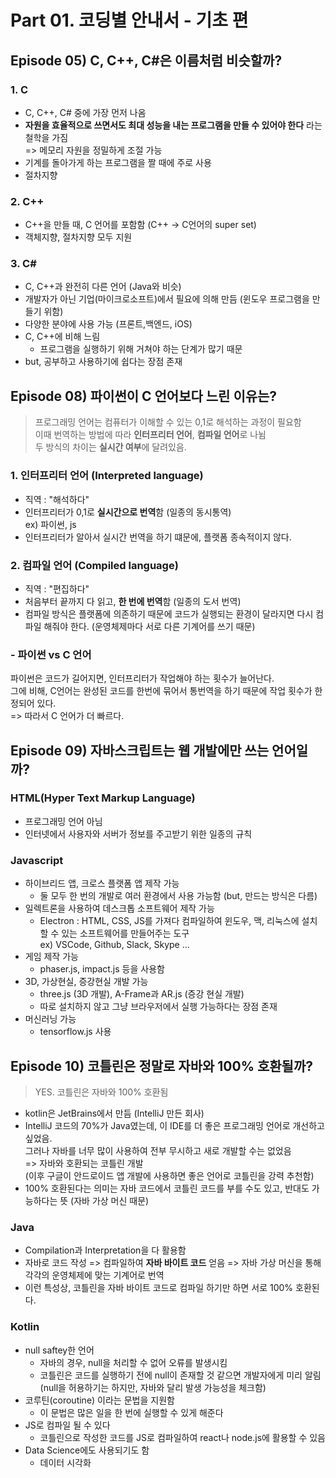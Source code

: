 # Part 01. 코딩별 안내서 - 기초 편
## Episode 05) C, C++, C#은 이름처럼 비슷할까?
### 1. C 
- C, C++, C# 중에 가장 먼저 나옴
- **자원을 효율적으로 쓰면서도 최대 성능을 내는 프로그램을 만들 수 있어야 한다** 라는 철학을 가짐  
    => 메모리 자원을 정밀하게 조절 가능
- 기계를 돌아가게 하는 프로그램을 짤 때에 주로 사용
- 절차지향

### 2. C++  
- C++을 만들 때, C 언어를 포함함 (C++ -> C언어의 super set)
- 객체지향, 절차지향 모두 지원

### 3. C#
-  C, C++과 완전히 다른 언어 (Java와 비슷)
- 개발자가 아닌 기업(마이크로소프트)에서 필요에 의해 만듬 (윈도우 프로그램을 만들기 위함)
- 다양한 분야에 사용 가능 (프론트,백엔드, iOS)
- C, C++에 비해 느림
    - 프로그램을 실행하기 위해 거쳐야 하는 단계가 많기 때문
- but, 공부하고 사용하기에 쉽다는 장점 존재


## Episode 08) 파이썬이 C 언어보다 느린 이유는?
>프로그래밍 언어는 컴퓨터가 이해할 수 있는 0,1로 해석하는 과정이 필요함  
이때 번역하는 방법에 따라 **인터프리터 언어**, **컴파일 언어**로 나뉨  
두 방식의 차이는 **실시간 여부**에 달려있음.  

### 1. 인터프리터 언어 (Interpreted language)
- 직역 : "해석하다" 
- 인터프리터가 0,1로 **실시간으로 번역**함 (일종의 동시통역)  
ex) 파이썬, js  
- 인터프리터가 알아서 실시간 번역을 하기 떄문에, 플랫폼 종속적이지 않다.

### 2. 컴파일 언어 (Compiled language)
- 직역 : "편집하다"
- 처음부터 끝까지 다 읽고, **한 번에 번역**함 (일종의 도서 번역)
- 컴파일 방식은 플랫폼에 의존하기 때문에 코드가 실행되는 환경이 달라지면 다시 컴파일 해줘야 한다.   (운영체제마다 서로 다른 기계어를 쓰기 때문)

### -  파이썬 vs C 언어  
파이썬은 코드가 길어지면, 인터프리터가 작업해야 하는 횟수가 늘어난다.  
그에 비해, C언어는 완성된 코드를 한번에 묶어서 통번역을 하기 때문에 작업 횟수가 한정되어 있다.  
=> 따라서 C 언어가 더 빠르다.


## Episode 09) 자바스크립트는 웹 개발에만 쓰는 언어일까?
### HTML(Hyper Text Markup Language)  
- 프로그래밍 언어 아님  
- 인터넷에서 사용자와 서버가 정보를 주고받기 위한 일종의 규칙

### Javascript  
- 하이브리드 앱, 크로스 플랫폼 앱 제작 가능  
    - 둘 모두 한 번의 개발로 여러 환경에서 사용 가능함 (but, 만드는 방식은 다름)
- 일렉트론을 사용하여 데스크톱 소프트웨어 제작 가능
    - Electron : HTML, CSS, JS를 가져다 컴파일하여 윈도우, 맥, 리눅스에 설치할 수 있는 소프트웨어를 만들어주는 도구   
    ex) VSCode, Github, Slack, Skype ...
- 게임 제작 가능
    - phaser.js, impact.js 등을 사용함
- 3D, 가상현실, 증강현실 개발 가능
    - three.js (3D 개발), A-Frame과 AR.js (증강 현실 개발)
    - 따로 설치하지 않고 그냥 브라우저에서 실행 가능하다는 장점 존재
- 머신러닝 가능
    - tensorflow.js 사용

## Episode 10) 코틀린은 정말로 자바와 100% 호환될까?
> YES.  코틀린은 자바와 100% 호환됨  

- kotlin은 JetBrains에서 만듬 (IntelliJ 만든 회사)
- IntelliJ 코드의 70%가 Java였는데, 이 IDE를 더 좋은 프로그래밍 언어로 개선하고 싶었음.  
그러나 자바를 너무 많이 사용하여 전부 무시하고 새로 개발할 수는 없었음  
=> 자바와 호환되는 코틀린 개발  
(이후 구글이 안드로이드 앱 개발에 사용하면 좋은 언어로 코틀린을 강력 추천함)  
- 100% 호환된다는 의미는 자바 코드에서 코틀린 코드를 부를 수도 있고, 반대도 가능하다는 뜻 (자바 가상 머신 때문)

### Java
- Compilation과 Interpretation을 다 활용함
- 자바로 코드 작성 => 컴파일하여 **자바 바이트 코드** 얻음 => 자바 가상 머신을 통해 각각의 운영체제에 맞는 기계어로 번역
- 이런 특성상, 코틀린을 자바 바이트 코드로 컴파일 하기만 하면 서로 100% 호환된다.

### Kotlin
- null saftey한 언어
    - 자바의 경우, null을 처리할 수 없어 오류를 발생시킴
    - 코틀린은 코드를 실행하기 전에 null이 존재할 것 같으면 개발자에게 미리 알림 (null을 허용하기는 하지만, 자바와 달리 발생 가능성을 체크함)
- 코루틴(coroutine) 이라는 문법을 지원함
    - 이 문법은 많은 일을 한 번에 실행할 수 있게 해준다
- JS로 컴파일 될 수 있다
    - 코틀린으로 작성한 코드를 JS로 컴파일하여 react나 node.js에 활용할 수 있음
- Data Science에도 사용되기도 함
    - 데이터 시각화

